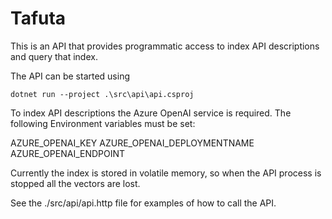 # Tafuta

This is an API that provides programmatic access to index API descriptions and query that index.

The API can be started using 

```shell
dotnet run --project .\src\api\api.csproj
```

To index API descriptions the Azure OpenAI service is required. The following Environment variables must be set:

AZURE_OPENAI_KEY
AZURE_OPENAI_DEPLOYMENTNAME
AZURE_OPENAI_ENDPOINT

Currently the index is stored in volatile memory, so when the API process is stopped all the vectors are lost.

See the ./src/api/api.http file for examples of how to call the API.